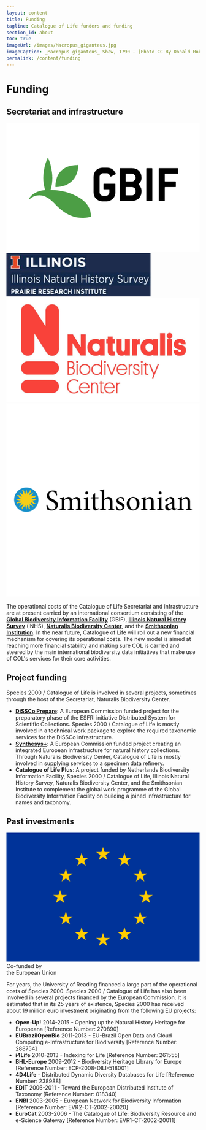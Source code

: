 ```yaml
---
layout: content
title: Funding
tagline: Catalogue of Life funders and funding
section_id: about
toc: true
imageUrl: /images/Macropus_giganteus.jpg
imageCaption: _Macropus giganteus_ Shaw, 1790 - [Photo CC By Donald Hobern](https://www.flickr.com/photos/dhobern/4033452983)
permalink: /content/funding
---
```

# Funding

## Secretariat and infrastructure

<div class="partners">
    <a href="https://gbif.org/" target="_null"><img src="/images/partners/GBIF-2015-full.png"></a>
    <a href="https://inhs.illinois.edu/" target="_null"><img src="/images/partners/INHS.jpg"></a>
    <a href="https://naturalis.nl/" target="_null"><img src="/images/partners/Naturalis.jpg"></a>
    <a href="https://si.edu/" target="_null"><img src="/images/partners/Smithsonian.svg"></a>
</div>

The operational costs of the Catalogue of Life Secretariat and infrastructure are at present carried by an international consortium consisting of the **[Global Biodiversity Information Facility](https://gbif.org/)** (GBIF), **[Illinois Natural History Survey](https://inhs.illinois.edu/)** (INHS), **[Naturalis Biodiversity Center](https://naturalis.nl/)**, and the **[Smithsonian Institution](https://si.edu/)**. In the near future, Catalogue of Life will roll out a new financial mechanism for covering its operational costs. The new model is aimed at reaching more financial stability and making sure COL is carried and steered by the main international biodiversity data initiatives that make use of COL's services for their core activities.   

## Project funding
Species 2000 / Catalogue of Life is involved in several projects, sometimes through the host of the Secretariat, Naturalis Biodiversity Center.

* **[DiSSCo Prepare](https://www.dissco.eu/prepare/)**: A European Commission funded project for the preparatory phase of the ESFRI initiative Distributed System for Scientific Collections. Species 2000 / Catalogue of Life is mostly involved in a technical work package to explore the required taxonomic services for the DiSSCo infrastructure.
* **[Synthesys+](https://www.synthesys.info/)**: A European Commission funded project creating an integrated European infrastructure for natural history collections. Through Naturalis Biodiversity Center, Catalogue of Life is mostly involved in supplying services to a specimen data refinery. 
* **Catalogue of Life Plus**: A project funded by Netherlands Biodiversity Information Facility, Species 2000 / Catalogue of Life, Illinois Natural History Survey, Naturalis Biodiversity Center, and the Smithsonian Institute to complement the global work programme of the Global Biodiversity Information Facility on building a joined infrastructure for names and taxonomy.

## Past investments
<div class="eu-logo"><a href="https://https://europa.eu/european-union/index_en/" target="_null"><img src="/images/partners/EU.svg"></a><div class="caption">Co-funded by<br/>the European Union</div></div>

For years, the University of Reading financed a large part of the operational costs of Species 2000. Species 2000 / Catalogue of Life has also been involved in several projects financed by the European Commission. It is estimated that in its 25 years of existence, Species 2000 has received about 19 million euro investment originating from the following EU projects:

* **Open-Up!** 2014-2015 - Opening up the Natural History Heritage for Europeana [Reference Number: 270890]
* **EUBrazilOpenBio** 2011-2013 - EU-Brazil Open Data and Cloud Computing e-Infrastructure for Biodiversity [Reference Number: 288754]
* **i4Life** 2010-2013 - Indexing for Life [Reference Number: 261555]
* **BHL-Europe** 2009-2012 - Biodiversity Heritage Library for Europe [Reference Number: ECP-2008-DILI-518001]
* **4D4Life** - Distributed Dynamic Diversity Databases for Life [Reference Number: 238988]
* **EDIT** 2006-2011 - Toward the European Distributed Institute of Taxonomy [Reference Number: 018340]
* **ENBI** 2003-2005 - European Network for Biodiversity Information [Reference Number: EVK2-CT-2002-20020]
* **EuroCat** 2003-2006 - The Catalogue of Life: Biodiversity Resource and e-Science Gateway [Reference Number: EVR1-CT-2002-20011]
